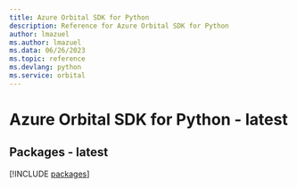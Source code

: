```yaml
---
title: Azure Orbital SDK for Python
description: Reference for Azure Orbital SDK for Python
author: lmazuel
ms.author: lmazuel
ms.data: 06/26/2023
ms.topic: reference
ms.devlang: python
ms.service: orbital
---
```

# Azure Orbital SDK for Python - latest
## Packages - latest
[!INCLUDE [packages](orbital-index.md)]